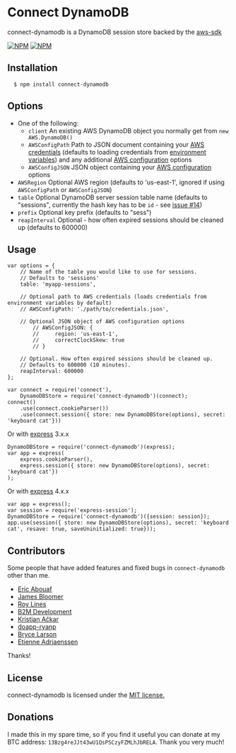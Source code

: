 # Connect DynamoDB

connect-dynamodb is a DynamoDB session store backed by the [aws-sdk](https://github.com/aws/aws-sdk-js)

[![NPM](https://nodei.co/npm/connect-dynamodb.png)](https://nodei.co/npm/connect-dynamodb/)
[![NPM](https://nodei.co/npm-dl/connect-dynamodb.png)](https://nodei.co/npm-dl/connect-dynamodb/)

## Installation

	  $ npm install connect-dynamodb

## Options

  - One of the following:
    - `client` An existing AWS DynamoDB object you normally get from `new AWS.DynamoDB()`
    - `AWSConfigPath` Path to JSON document containing your [AWS credentials](http://docs.aws.amazon.com/AWSJavaScriptSDK/guide/node-configuring.html#Credentials_from_Disk) (defaults to loading credentials from [environment variables](http://docs.aws.amazon.com/AWSJavaScriptSDK/guide/node-configuring.html#Credentials_from_Environment_Variables)) and any additional [AWS configuration](http://docs.aws.amazon.com/AWSJavaScriptSDK/latest/AWS/Config.html) options
    - `AWSConfigJSON` JSON object containing your [AWS configuration](http://docs.aws.amazon.com/AWSJavaScriptSDK/latest/AWS/Config.html) options
  - `AWSRegion` Optional AWS region (defaults to 'us-east-1', ignored if using `AWSConfigPath` or `AWSConfigJSON`)
  - `table` Optional DynamoDB server session table name (defaults to "sessions", currently the hash key has to be `id` - see [issue #14](https://github.com/ca98am79/connect-dynamodb/issues/14))
  - `prefix` Optional key prefix (defaults to "sess")
  - `reapInterval` Optional - how often expired sessions should be cleaned up (defaults to 600000)

## Usage

	var options = {
		// Name of the table you would like to use for sessions.
		// Defaults to 'sessions'
	  	table: 'myapp-sessions',

		// Optional path to AWS credentials (loads credentials from environment variables by default)
  	  	// AWSConfigPath: './path/to/credentials.json',

		// Optional JSON object of AWS configuration options
		    // AWSConfigJSON: {
		    //     region: 'us-east-1',
		    //     correctClockSkew: true
		    // }

	  	// Optional. How often expired sessions should be cleaned up.
  	  	// Defaults to 600000 (10 minutes).
  	  	reapInterval: 600000
	};

	var connect = require('connect'),
		DynamoDBStore = require('connect-dynamodb')(connect);
	connect()
		.use(connect.cookieParser())
		.use(connect.session({ store: new DynamoDBStore(options), secret: 'keyboard cat'}))

 Or with [express](http://expressjs.com/) 3.x.x

 	DynamoDBStore = require('connect-dynamodb')(express);
 	var app = express(
		express.cookieParser(),
		express.session({ store: new DynamoDBStore(options), secret: 'keyboard cat'})
	);

Or with [express](http://expressjs.com/) 4.x.x

 	var app = express();
 	var session = require('express-session');
 	DynamoDBStore = require('connect-dynamodb')({session: session});
 	app.use(session({ store: new DynamoDBStore(options), secret: 'keyboard cat', resave: true, saveUninitialized: true}));

## Contributors

Some people that have added features and fixed bugs in `connect-dynamodb` other than me.

* [Eric Abouaf](https://github.com/neyric)
* [James Bloomer](https://github.com/jamesbloomer)
* [Roy Lines](https://github.com/roylines)
* [B2M Development](https://github.com/b2mdevelopment)
* [Kristian Ačkar](https://github.com/kristian-ackar)
* [doapp-ryanp](https://github.com/doapp-ryanp)
* [Bryce Larson](https://github.com/bryce-larson)
* [Etienne Adriaenssen](https://github.com/etiennea)

Thanks!

## License

connect-dynamodb is licensed under the [MIT license.](https://github.com/ca98am79/connect-dynamodb/blob/master/LICENSE.txt)

## Donations

I made this in my spare time, so if you find it useful you can donate at my BTC address: `13Bzg4reJJt43wU1QsPSCzyFZMLhJbRELA`. Thank you very much!
